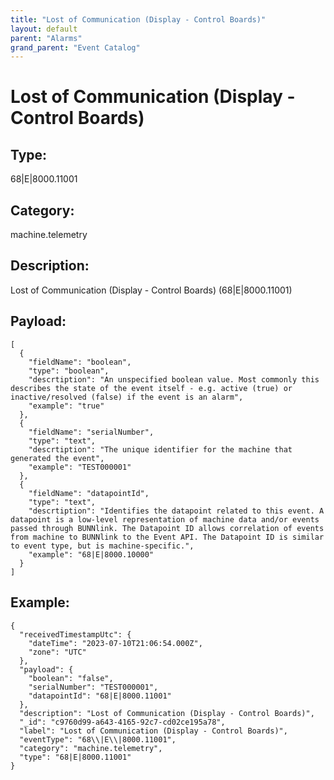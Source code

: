 ```yaml
---
title: "Lost of Communication (Display - Control Boards)"
layout: default
parent: "Alarms"
grand_parent: "Event Catalog"
---
```


# Lost of Communication (Display - Control Boards)

## Type:

68|E|8000.11001

## Category:

machine.telemetry

## Description: 

Lost of Communication (Display - Control Boards) (68\|E\|8000.11001)

## Payload:

```
[
  {
    "fieldName": "boolean",
    "type": "boolean",
    "descrtiption": "An unspecified boolean value. Most commonly this describes the state of the event itself - e.g. active (true) or inactive/resolved (false) if the event is an alarm",
    "example": "true"
  },
  {
    "fieldName": "serialNumber",
    "type": "text",
    "descrtiption": "The unique identifier for the machine that generated the event",
    "example": "TEST000001"
  },
  {
    "fieldName": "datapointId",
    "type": "text",
    "descrtiption": "Identifies the datapoint related to this event. A datapoint is a low-level representation of machine data and/or events passed through BUNNlink. The Datapoint ID allows correlation of events from machine to BUNNlink to the Event API. The Datapoint ID is similar to event type, but is machine-specific.",
    "example": "68|E|8000.10000"
  }
]
```

## Example:

```
{
  "receivedTimestampUtc": {
    "dateTime": "2023-07-10T21:06:54.000Z",
    "zone": "UTC"
  },
  "payload": {
    "boolean": "false",
    "serialNumber": "TEST000001",
    "datapointId": "68|E|8000.11001"
  },
  "description": "Lost of Communication (Display - Control Boards)",
  "_id": "c9760d99-a643-4165-92c7-cd02ce195a78",
  "label": "Lost of Communication (Display - Control Boards)",
  "eventType": "68\\|E\\|8000.11001",
  "category": "machine.telemetry",
  "type": "68|E|8000.11001"
}
```
